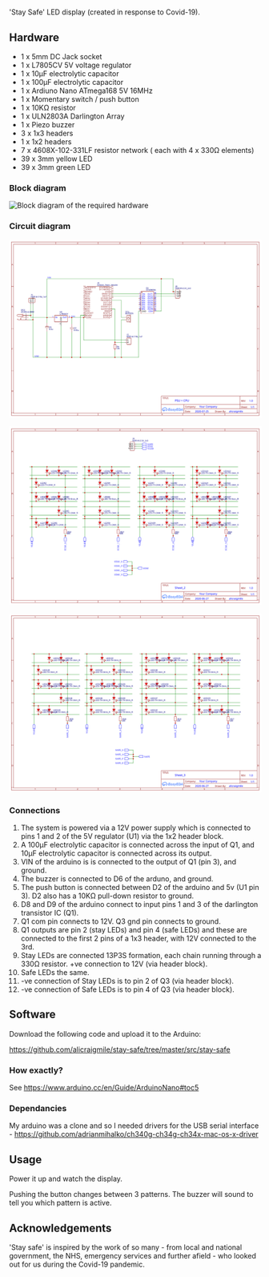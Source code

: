 # 

'Stay Safe' LED display (created in response to Covid-19).


## Hardware
* 1 x 5mm DC Jack socket
* 1 x L7805CV 5V voltage regulator
* 1 x 10µF electrolytic capacitor
* 1 x 100µF electrolytic capacitor
* 1 x Ardiuno Nano ATmega168 5V 16MHz
* 1 x Momentary switch / push button
* 1 x 10KΩ resistor
* 1 x ULN2803A Darlington Array
* 1 x Piezo buzzer
* 3 x 1x3 headers
* 1 x 1x2 headers
* 7 x 4608X-102-331LF resistor network ( each with 4 x 330Ω elements) 
* 39 x 3mm yellow LED
* 39 x 3mm green LED

### Block diagram

![](https://github.com/alicraigmile/stay-safe/raw/master/stay-safe.svg "Block diagram of the required hardware")

### Circuit diagram

![](https://github.com/alicraigmile/stay-safe/raw/master/control.svg "Circuit diagram showing individual pin connections in control circuit")

![](https://github.com/alicraigmile/stay-safe/raw/master/stay.svg "Circuit diagram showing 'stay' LED arrangement")

![](https://github.com/alicraigmile/stay-safe/raw/master/safe.svg "Circuit diagram showing 'safe' LED arrangement")

### Connections

1. The system is powered via a 12V power supply which is connected to pins 1 and 2 of the 5V regulator (U1) via the 1x2 header block.
2. A 100µF electrolytic capacitor is connected across the input of Q1, and 10µF electrolytic capacitor is connected across its output.
2. VIN of the arduino is is connected to the output of Q1 (pin 3), and ground.
3. The buzzer is connected to D6 of the arduno, and ground.
4. The push button is connected between D2 of the arduino and 5v (U1 pin 3). D2 also has a 10KΩ pull-down resistor to ground.
5. D8 and D9 of the arduino connect to input pins 1 and 3 of the darlington transistor IC (Q1).
6. Q1 com pin connects to 12V. Q3 gnd pin connects to ground.
7. Q1 outputs are pin 2 (stay LEDs) and pin 4 (safe LEDs) and these are connected to the first 2 pins of a 1x3 header, with 12V connected to the 3rd.
8. Stay LEDs are connected 13P3S formation, each chain running through a 330Ω resistor. +ve connection to 12V (via header block).
9. Safe LEDs the same.
10. -ve connection of Stay LEDs is to pin 2 of Q3 (via header block).
11. -ve connection of Safe LEDs is to pin 4 of Q3 (via header block).

## Software

Download the following code and upload it to the Arduino:

https://github.com/alicraigmile/stay-safe/tree/master/src/stay-safe

### How exactly?

See https://www.arduino.cc/en/Guide/ArduinoNano#toc5

### Dependancies

My arduino was a clone and so I needed drivers for the USB serial interface - https://github.com/adrianmihalko/ch340g-ch34g-ch34x-mac-os-x-driver

## Usage

Power it up and watch the display.

Pushing the button changes between 3 patterns. The buzzer will sound to tell you which pattern is active.

## Acknowledgements

'Stay safe' is inspired by the work of so many - from local and national government, the NHS, emergency services and further afield - who looked out for us during the Covid-19 pandemic. 




